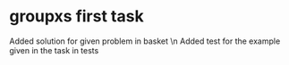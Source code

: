 # groupxs first task
Added solution for given problem in basket \n
Added test for the example given in the task in tests
